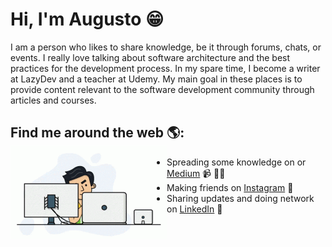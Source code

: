 # Hi, I'm Augusto 😁
I am a person who likes to share knowledge, be it through forums, chats, or events. I really love talking about software architecture and the best practices for the development process. In my spare time, I become a writer at LazyDev and a teacher at Udemy. My main goal in these places is to provide content relevant to the software development community through articles and courses.


## Find me around the web 🌎: <img align="left" width="250" height="150" src="https://github.com/Augustomesquita/augustomesquita/blob/master/tenor.gif?raw=true">
- Spreading some knowledge on <a href=""></a> or <a href="https://medium.com/lazydevofficial">Medium</a> 📹 ✍🏾
- Making friends on <a href="https://www.instagram.com/augustomesquitasrs">Instagram</a> 🏓
- Sharing updates and doing network on <a href="https://www.linkedin.com/in/augustobmesquita/">LinkedIn</a> 💼
